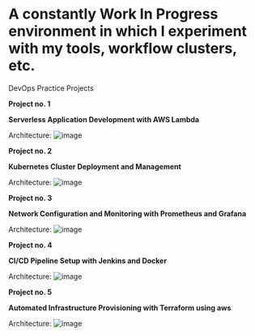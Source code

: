 
# A constantly Work In Progress environment in which I experiment with my tools, workflow clusters, etc.

DevOps Practice Projects

**Project no. 1**

 **Serverless Application Development with AWS Lambda**

 Architecture:
![image](https://github.com/user-attachments/assets/2799f602-a276-40ec-bc16-2fe6ff9ed00f)

**Project no. 2**

**Kubernetes Cluster Deployment and Management**

Architecture:
![image](https://github.com/user-attachments/assets/64f785d8-edc3-4754-9feb-7c12a2c8fa0d)

**Project no. 3**

**Network Configuration and Monitoring with Prometheus and Grafana**

Architecture:
![image](https://github.com/user-attachments/assets/2f142a21-482a-4c83-a4fe-7af6ba26e28d)

**Project no. 4**

**CI/CD Pipeline Setup with Jenkins and Docker**

Architecture:
![image](https://github.com/user-attachments/assets/1ff5c62c-a04d-42ba-8fea-c97636abad69)

**Project no. 5**

**Automated Infrastructure Provisioning with Terraform using aws**

Architecture:
![image](https://github.com/user-attachments/assets/de696395-f919-465c-8a7b-95cec09b0abb)


